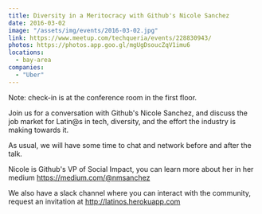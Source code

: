 ```yaml
---
title: Diversity in a Meritocracy with Github's Nicole Sanchez
date: 2016-03-02
image: "/assets/img/events/2016-03-02.jpg"
link: https://www.meetup.com/techqueria/events/228830943/
photos: https://photos.app.goo.gl/mgUgDsoucZqV1imu6
locations:
  - bay-area
companies:
  - "Uber"
---
```


Note: check-in is at the conference room in the first floor.

Join us for a conversation with Github's Nicole Sanchez, and discuss the job market for Latin@s in tech, diversity, and the effort the industry is making towards it.

As usual, we will have some time to chat and network before and after the talk.

Nicole is Github's VP of Social Impact, you can learn more about her in her medium https://medium.com/@nmsanchez

We also have a slack channel where you can interact with the community, request an invitation at http://latinos.herokuapp.com
